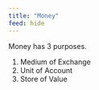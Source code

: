 ```yaml
---
title: "Money"
feed: hide
---
```


Money has 3 purposes.

1. Medium of Exchange
2. Unit of Account
3. Store of Value

